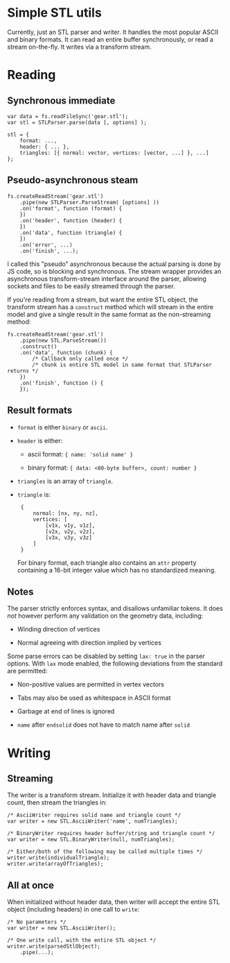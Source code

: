 Simple STL utils
================

Currently, just an STL parser and writer.  It handles the most popular ASCII and
binary formats.  It can read an entire buffer synchronously, or read a stream
on-the-fly.  It writes via a transform stream.

Reading
=======

Synchronous immediate
---------------------

	var data = fs.readFileSync('gear.stl');
	var stl = STLParser.parse(data [, options] );

	stl = {
		format: ...,
		header: { ... },
		triangles: [{ normal: vector, vertices: [vector, ...] }, ...]
	};

Pseudo-asynchronous steam
-------------------------

	fs.createReadStream('gear.stl')
		.pipe(new STLParser.ParseStream( [options] ))
		.on('format', function (format) {
		})
		.on('header', function (header) {
		})
		.on('data', function (triangle) {
		})
		.on('error', ...)
		.on('finish', ...);

I called this "pseudo" asynchronous because the actual parsing is done by JS
code, so is blocking and synchronous.  The stream wrapper provides an
asynchronous transform-stream interface around the parser, allowing sockets and
files to be easily streamed through the parser.

If you're reading from a stream, but want the entire STL object, the transform
stream has a `construct` method which will stream in the entire model and give
a single result in the same format as the non-streaming method:

	fs.createReadStream('gear.stl')
		.pipe(new STL.ParseStream())
		.construct()
		.on('data', function (chunk) {
			/* Callback only called once */
			/* chunk is entire STL model in same format that STLParser returns */
		})
		.on('finish', function () {
		});

Result formats
--------------

 * `format` is either `binary` or `ascii`.

 * `header` is either:

   * ascii format: `{ name: 'solid name' }`

   * binary format: `{ data: <80-byte buffer>, count: number }`

 * `triangles` is an array of `triangle`.

 * `triangle` is:

		{
		    normal: [nx, ny, nz],
		    vertices: [
		        [v1x, v1y, v1z],
		        [v2x, v2y, v2z],
		        [v3x, v3y, v3z]
		    ]
		}

   For binary format, each triangle also contains an `attr` property containing
   a 16-bit integer value which has no standardized meaning.

Notes
-----

The parser strictly enforces syntax, and disallows unfamiliar tokens.  It does
*not* however perform any validation on the geometry data, including:

 * Winding direction of vertices

 * Normal agreeing with direction implied by vertices

Some parse errors can be disabled by setting `lax: true` in the parser options.
With `lax` mode enabled, the following deviations from the standard are
permitted:

 * Non-positive values are permitted in vertex vectors

 * Tabs may also be used as whitespace in ASCII format

 * Garbage at end of lines is ignored

 * `name` after `endsolid` does not have to match name after `solid`

Writing
=======

Streaming
---------

The writer is a transform stream.  Initialize it with header data and triangle
count, then stream the triangles in:

	/* AsciiWriter requires solid name and triangle count */
	var writer = new STL.AsciiWriter('name', numTriangles);

	/* BinaryWriter requires header buffer/string and triangle count */
	var writer = new STL.BinaryWriter(null, numTriangles);

	/* Either/both of the following may be called multiple times */
	writer.write(individualTriangle);
	writer.write(arrayOfTriangles);

All at once
-----------

When initialized without header data, then writer will accept the entire STL
object (including headers) in one call to `write`:

	/* No parameters */
	var writer = new STL.AsciiWriter();

	/* One write call, with the entire STL object */
	writer.write(parsedStlObject);
		.pipe(...);
